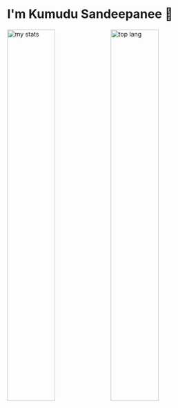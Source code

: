 # I'm Kumudu Sandeepanee 👋
<img alt="my stats" align="left" width="47%" src= "https://github-readme-stats.vercel.app/api?username=kumudusandeepanee"/>

<img alt="top lang" width="47%" src="https://github-readme-stats.vercel.app/api/top-langs/?username=kumudusandeepanee&layout=compact"/>

